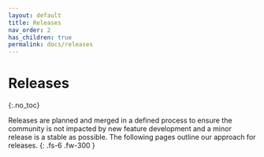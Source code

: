 ```yaml
---
layout: default
title: Releases
nav_order: 2
has_children: true
permalink: docs/releases
---
```


# Releases
{:.no_toc}

Releases are planned and merged in a defined process to ensure the community is not impacted by new feature development and a minor release is a stable as possible. The following pages outline our approach for releases.
{: .fs-6 .fw-300 }

